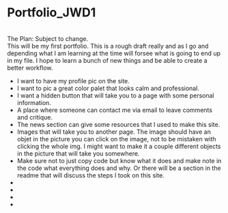 # Portfolio_JWD1
<br>
The Plan: Subject to change.
<br>
This will be my first portfolio. This is a rough draft really and as I go and depending what I am learning at the time will forsee what is going to end up in my file. I hope to learn a bunch of new things and be able to create a better workflow.
<br>
<ul>
  <li>I want to have my profile pic on the site.</li>
  <li>I want to pic a great color palet that looks calm and professional.</li>
  <li>I want a hidden button that will take you to a page with some personal information.</li>
  <li>A place where someone can contact me via email to leave comments and critique.</li>
  <li>The news section can give some resources that I used to make this site.</li>
  <li>Images that will take you to another page. The image should have an objet in the picture you can click on the image, not to be mistaken with clicking the whole img. I might want to make it a couple different objects in the picture that will take you somewhere.</li>
  <li>Make sure not to just copy code but know what it does and make note in the code what everything does and why. Or there will be a section in the readme that will discuss the steps I took on this site.</li>
  <li></li>
  <li></li>
  <li></li>
  <li></li>
</ul>


